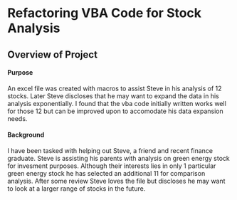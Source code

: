 # Refactoring VBA Code for Stock Analysis 

## Overview of Project

#### Purpose
An excel file was created with macros to assist Steve in his analysis of 12 stocks. Later Steve
discloses that he may want to expand the data in his analysis exponentially. I found that the
vba code initially written works well for those 12 but can be improved upon to accomodate his
data expansion needs.

#### Background
I have been tasked with helping out Steve, a friend and recent finance graduate. Steve is
assisting his parents with analysis on green energy stock for invesment purposes. Although their
interests lies in only 1 particular green energy stock he has selected an additional 11 for
comparison analysis. After some review Steve loves the file but discloses he may want to look
at a larger range of stocks in the future.
